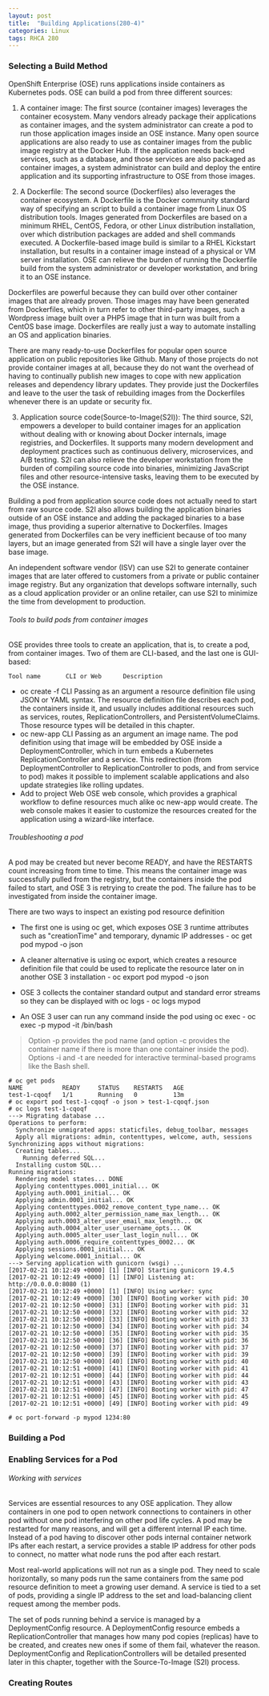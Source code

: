 ```yaml
---
layout: post
title:  "Building Applications(280-4)"
categories: Linux
tags: RHCA 280
---
```



### Selecting a Build Method

OpenShift Enterprise (OSE) runs applications inside containers as Kubernetes pods. OSE can build a pod from three different sources:

1. A container image: The first source (container images) leverages the container ecosystem. Many vendors already package their applications as container images, and the system administrator can create a pod to run those application images inside an OSE instance. Many open source applications are also ready to use as container images from the public image registry at the Docker Hub. If the application needs back-end services, such as a database, and those services are also packaged as container images, a system administrator can build and deploy the entire application and its supporting infrastructure to OSE from those images.

2. A Dockerfile: The second source (Dockerfiles) also leverages the container ecosystem. A Dockerfile is the Docker community standard way of specifying an script to build a container image from Linux OS distribution tools. Images generated from Dockerfiles are based on a minimum RHEL, CentOS, Fedora, or other Linux distribution installation, over which distribution packages are added and shell commands executed. A Dockerfile-based image build is similar to a RHEL Kickstart installation, but results in a container image instead of a physical or VM server installation. OSE can relieve the burden of running the Dockerfile build from the system administrator or developer workstation, and bring it to an OSE instance.

Dockerfiles are powerful because they can build over other container images that are already proven. Those images may have been generated from Dockerfiles, which in turn refer to other third-party images, such a Wordpress image built over a PHP5 image that in turn was built from a CentOS base image. Dockerfiles are really just a way to automate installing an OS and application binaries.

There are many ready-to-use Dockerfiles for popular open source application on public repositories like Github. Many of those projects do not provide container images at all, because they do not want the overhead of having to continually publish new images to cope with new application releases and dependency library updates. They provide just the Dockerfiles and leave to the user the task of rebuilding images from the Dockerfiles whenever there is an update or security fix.

3. Application source code(Source-to-Image(S2I)): The third source, S2I, empowers a developer to build container images for an application without dealing with or knowing about Docker internals, image registries, and Dockerfiles. It supports many modern development and deployment practices such as continuous delivery, microservices, and A/B testing. S2I can also relieve the developer workstation from the burden of compiling source code into binaries, minimizing JavaScript files and other resource-intensive tasks, leaving them to be executed by the OSE instance.

Building a pod from application source code does not actually need to start from raw source code. S2I also allows building the application binaries outside of an OSE instance and adding the packaged binaries to a base image, thus providing a superior alternative to Dockerfiles. Images generated from Dockerfiles can be very inefficient because of too many layers, but an image generated from S2I will have a single layer over the base image.

An independent software vendor (ISV) can use S2I to generate container images that are later offered to customers from a private or public container image registry. But any organization that develops software internally, such as a cloud application provider or an online retailer, can use S2I to minimize the time from development to production.

###### Tools to build pods from container images

OSE provides three tools to create an application, that is, to create a pod, from container images. Two of them are CLI-based, and the last one is GUI-based:

    Tool name       CLI or Web      Description
*    oc create -f 	CLI 	        Passing as an argument a resource definition file using JSON or YAML syntax. The resource definition file describes each pod, the containers inside it, and usually includes additional resources such as services, routes, ReplicationControllers, and PersistentVolumeClaims. Those resource types will be detailed in this chapter.
*    oc new-app 	    CLI 	        Passing as an argument an image name. The pod definition using that image will be embedded by OSE inside a DeploymentController, which in turn embeds a Kubernetes ReplicationController and a service. This redirection (from DeploymentController to ReplicationController to pods, and from service to pod) makes it possible to implement scalable applications and also update strategies like rolling updates.
*    Add to project 	Web 	        OSE web console, which provides a graphical workflow to define resources much alike oc new-app would create. The web console makes it easier to customize the resources created for the application using a wizard-like interface.

###### Troubleshooting a pod

A pod may be created but never become READY, and have the RESTARTS count increasing from time to time. This means the container image was successfully pulled from the registry, but the containers inside the pod failed to start, and OSE 3 is retrying to create the pod. The failure has to be investigated from inside the container image.

There are two ways to inspect an existing pod resource definition

*    The first one is using oc get, which exposes OSE 3 runtime attributes such as "creationTime" and temporary, dynamic IP addresses - oc get pod mypod -o json
*    A cleaner alternative is using oc export, which creates a resource definition file that could be used to replicate the resource later on in another OSE 3 installation - oc export pod mypod -o json


*    OSE 3 collects the container standard output and standard error streams so they can be displayed with oc logs - oc logs mypod
*    An OSE 3 user can run any command inside the pod using oc exec - oc exec -p mypod -it /bin/bash

> Option -p provides the pod name (and option -c provides the container name if there is more than one container inside the pod). Options -i and -t are needed for interactive terminal-based programs like the Bash shell.

```
# oc get pods
NAME           READY     STATUS    RESTARTS   AGE
test-1-cqoqf   1/1       Running   0          13m
# oc export pod test-1-cqoqf -o json > test-1-cqoqf.json
# oc logs test-1-cqoqf
---> Migrating database ...
Operations to perform:
  Synchronize unmigrated apps: staticfiles, debug_toolbar, messages
  Apply all migrations: admin, contenttypes, welcome, auth, sessions
Synchronizing apps without migrations:
  Creating tables...
    Running deferred SQL...
  Installing custom SQL...
Running migrations:
  Rendering model states... DONE
  Applying contenttypes.0001_initial... OK
  Applying auth.0001_initial... OK
  Applying admin.0001_initial... OK
  Applying contenttypes.0002_remove_content_type_name... OK
  Applying auth.0002_alter_permission_name_max_length... OK
  Applying auth.0003_alter_user_email_max_length... OK
  Applying auth.0004_alter_user_username_opts... OK
  Applying auth.0005_alter_user_last_login_null... OK
  Applying auth.0006_require_contenttypes_0002... OK
  Applying sessions.0001_initial... OK
  Applying welcome.0001_initial... OK
---> Serving application with gunicorn (wsgi) ...
[2017-02-21 10:12:49 +0000] [1] [INFO] Starting gunicorn 19.4.5
[2017-02-21 10:12:49 +0000] [1] [INFO] Listening at: http://0.0.0.0:8080 (1)
[2017-02-21 10:12:49 +0000] [1] [INFO] Using worker: sync
[2017-02-21 10:12:49 +0000] [30] [INFO] Booting worker with pid: 30
[2017-02-21 10:12:50 +0000] [31] [INFO] Booting worker with pid: 31
[2017-02-21 10:12:50 +0000] [32] [INFO] Booting worker with pid: 32
[2017-02-21 10:12:50 +0000] [33] [INFO] Booting worker with pid: 33
[2017-02-21 10:12:50 +0000] [34] [INFO] Booting worker with pid: 34
[2017-02-21 10:12:50 +0000] [35] [INFO] Booting worker with pid: 35
[2017-02-21 10:12:50 +0000] [36] [INFO] Booting worker with pid: 36
[2017-02-21 10:12:50 +0000] [37] [INFO] Booting worker with pid: 37
[2017-02-21 10:12:50 +0000] [39] [INFO] Booting worker with pid: 39
[2017-02-21 10:12:50 +0000] [40] [INFO] Booting worker with pid: 40
[2017-02-21 10:12:51 +0000] [41] [INFO] Booting worker with pid: 41
[2017-02-21 10:12:51 +0000] [44] [INFO] Booting worker with pid: 44
[2017-02-21 10:12:51 +0000] [43] [INFO] Booting worker with pid: 43
[2017-02-21 10:12:51 +0000] [47] [INFO] Booting worker with pid: 47
[2017-02-21 10:12:51 +0000] [45] [INFO] Booting worker with pid: 45
[2017-02-21 10:12:51 +0000] [49] [INFO] Booting worker with pid: 49

# oc port-forward -p mypod 1234:80
```

### Building a Pod



### Enabling Services for a Pod

###### Working with services

Services are essential resources to any OSE application. They allow containers in one pod to open network connections to containers in other pod without one pod interfering on other pod life cycles. A pod may be restarted for many reasons, and will get a different internal IP each time. Instead of a pod having to discover other pods internal container network IPs after each restart, a service provides a stable IP address for other pods to connect, no matter what node runs the pod after each restart.

Most real-world applications will not run as a single pod. They need to scale horizontally, so many pods run the same containers from the same pod resource definition to meet a growing user demand. A service is tied to a set of pods, providing a single IP address to the set and load-balancing client request among the member pods.

The set of pods running behind a service is managed by a DeploymentConfig resource. A DeploymentConfig resource embeds a ReplicationController that manages how many pod copies (replicas) have to be created, and creates new ones if some of them fail, whatever the reason. DeploymentConfig and ReplicationControllers will be detailed presented later in this chapter, together with the Source-To-Image (S2I) process.



### Creating Routes

